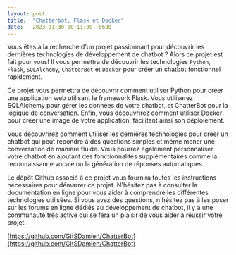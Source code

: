 ```yaml
---
layout: post
title:  "Chatterbot, Flask et Docker"
date:   2023-01-30 00:11:00 -0600
---
```


Vous êtes à la recherche d'un projet passionnant pour découvrir les dernières technologies de développement de chatbot ? Alors ce projet est fait pour vous! Il vous permettra de découvrir les technologies `Python`, `Flask`, `SQLAlchemy`, `ChatterBot` et `Docker` pour créer un chatbot fonctionnel rapidement.

Ce projet vous permettra de découvrir comment utiliser Python pour créer une application web utilisant le framework Flask. Vous utiliserez SQLAlchemy pour gérer les données de votre chatbot, et ChatterBot pour la logique de conversation. Enfin, vous découvrirez comment utiliser Docker pour créer une image de votre application, facilitant ainsi son déploiement.

Vous découvrirez comment utiliser les dernières technologies pour créer un chatbot qui peut répondre à des questions simples et même mener une conversation de manière fluide. Vous pourrez également personnaliser votre chatbot en ajoutant des fonctionnalités supplémentaires comme la reconnaissance vocale ou la génération de réponses automatiques.

Le dépôt Github associé à ce projet vous fournira toutes les instructions nécessaires pour démarrer ce projet. N'hésitez pas à consulter la documentation en ligne pour vous aider à comprendre les différentes technologies utilisées. Si vous avez des questions, n'hésitez pas à les poser sur les forums en ligne dédiés au développement de chatbot, il y a une communauté très active qui se fera un plaisir de vous aider à réussir votre projet.

[https://github.com/GitSDamien/ChatterBot](https://github.com/GitSDamien/ChatterBot)

